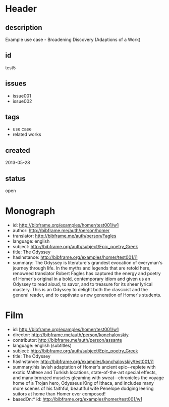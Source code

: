 # Header

## description

Example use case - Broadening Discovery (Adaptions of a Work)

## id

test5

## issues

* issue001
* issue002

## tags

* use case
* related works

## created

2013-05-28

## status

open

# Monograph

* id: http://bibframe.org/examples/homer/test001/w1
* author: <http://bibframe.me/auth/person/homer>
* translator: <http://bibframe.me/auth/person/Fagles>
* language: english
* subject: http://bibframe.org/auth/subject/Epic_poetry_Greek
* title: The Odyssey
* hasInstance: http://bibframe.org/examples/homer/test001/i1
* summary: The Odyssey is literature's grandest evocation of everyman's journey through life. In the myths and legends that are retold here, renowned translator Robert Fagles has captured the energy and poetry of Homer's original in a bold, contemporary idiom and given us an Odyssey to read aloud, to savor, and to treasure for its sheer lyrical mastery. This is an Odyssey to delight both the classicist and the general reader, and to captivate a new generation of Homer's students.

# Film

* id: http://bibframe.org/examples/homer/test001/w1
* director: <http://bibframe.me/auth/person/konchalovskiy>
* contributor: <http://bibframe.me/auth/person/assante>
* language: english (subtitles)
* subject: http://bibframe.org/auth/subject/Epic_poetry_Greek
* title: The Odyssey
* hasInstance: http://bibframe.org/examples/konchalovskiy/test001/i1
* summary:his lavish adaptation of Homer's ancient epic--replete with exotic Maltese and Turkish locations, state-of-the-art special effects, and many bronzed muscles gleaming with sweat--chronicles the voyage home of a Trojan hero, Odysseus King of Ithaca, and includes many more scenes of his faithful, beautiful wife Penelope dodging leering suitors at home than Homer ever composed! 
* basedOn:* id: http://bibframe.org/examples/homer/test001/w1

